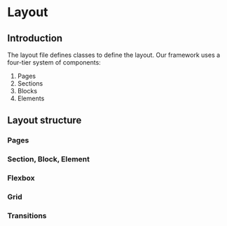 # Layout

## Introduction

The layout file defines classes to define the layout. Our framework uses a four-tier system of components:

1. Pages
2. Sections
3. Blocks
4. Elements

## Layout structure

### Pages

### Section, Block, Element

### Flexbox

### Grid

### Transitions
